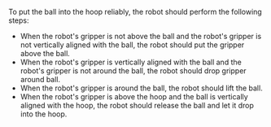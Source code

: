 To put the ball into the hoop reliably, the robot should perform the following steps:
- When the robot's gripper is not above the ball and the robot's gripper is not vertically aligned with the ball, the robot should put the gripper above the ball.
- When the robot's gripper is vertically aligned with the ball and the robot's gripper is not around the ball, the robot should drop gripper around ball.
- When the robot's gripper is around the ball, the robot should lift the ball.
- When the robot's gripper is above the hoop and the ball is vertically aligned with the hoop, the robot should release the ball and let it drop into the hoop.